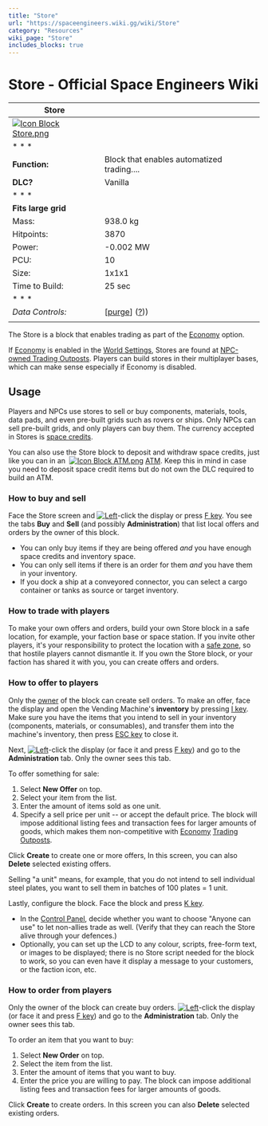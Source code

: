 ```yaml
---
title: "Store"
url: "https://spaceengineers.wiki.gg/wiki/Store"
category: "Resources"
wiki_page: "Store"
includes_blocks: true
---
```


# Store - Official Space Engineers Wiki

| Store |     |
| --- | --- |
| [![Icon Block Store.png](https://spaceengineers.wiki.gg/images/Icon_Block_Store.png?1936a5)](https://spaceengineers.wiki.gg/wiki/File:Icon_Block_Store.png) |     |
| * * * |     |
| **Function:** | Block that enables automatized trading.... |
| **DLC?** | Vanilla |
| * * * |     |
| **Fits large grid** |     |
| Mass: | 938.0 kg |
| Hitpoints: | 3870 |
| Power: | \-0.002 MW |
| PCU: | 10  |
| Size: | 1x1x1 |
| Time to Build: | 25 sec |
| * * * |     |
| _Data Controls:_ | \[[purge](https://spaceengineers.wiki.gg/wiki/Store?action=purge)\] ([?](https://spaceengineers.wiki.gg/wiki/Template:Info_Block))) |
|     |     |

The Store is a block that enables trading as part of the [Economy](https://spaceengineers.wiki.gg/wiki/Economy "Economy") option.

If [Economy](https://spaceengineers.wiki.gg/wiki/Economy "Economy") is enabled in the [World Settings](https://spaceengineers.wiki.gg/wiki/World_Settings "World Settings"), Stores are found at [NPC-owned Trading Outposts](https://spaceengineers.wiki.gg/wiki/Trading_Outposts "Trading Outposts"). Players can build stores in their multiplayer bases, which can make sense especially if Economy is disabled.

## Usage

Players and NPCs use stores to sell or buy components, materials, tools, data pads, and even pre-built grids such as rovers or ships. Only NPCs can sell pre-built grids, and only players can buy them. The currency accepted in Stores is [space credits](https://spaceengineers.wiki.gg/wiki/Space_credits "Space credits").

You can also use the Store block to deposit and withdraw space credits, just like you can in an  [![Icon Block ATM.png](https://spaceengineers.wiki.gg/images/thumb/Icon_Block_ATM.png/21px-Icon_Block_ATM.png?6f61fd)](https://spaceengineers.wiki.gg/wiki/ATM "ATM") [ATM](https://spaceengineers.wiki.gg/wiki/ATM "ATM"). Keep this in mind in case you need to deposit space credit items but do not own the DLC required to build an ATM.

### How to buy and sell

Face the Store screen and [![Left](https://commons.wiki.gg/images/thumb/Keyboard_White_Mouse_Left.png/20px-Keyboard_White_Mouse_Left.png?c1a406)](https://spaceengineers.wiki.gg/wiki/File:Keyboard_White_Mouse_Left.png "Left")\-click the display or press [F key](https://spaceengineers.wiki.gg/wiki/Key_Bindings "Key Bindings"). You see the tabs **Buy** and **Sell** (and possibly **Administration**) that list local offers and orders by the owner of this block.

*   You can only buy items if they are being offered _and_ you have enough space credits and inventory space.
*   You can only sell items if there is an order for them _and_ you have them in your inventory.
*   If you dock a ship at a conveyored connector, you can select a cargo container or tanks as source or target inventory.

### How to trade with players

To make your own offers and orders, build your own Store block in a safe location, for example, your faction base or space station. If you invite other players, it's your responsibility to protect the location with a [safe zone](https://spaceengineers.wiki.gg/wiki/Safe_Zone "Safe Zone"), so that hostile players cannot dismantle it. If you own the Store block, or your faction has shared it with you, you can create offers and orders.

### How to offer to players

Only the [owner](https://spaceengineers.wiki.gg/wiki/Ownership "Ownership") of the block can create sell orders. To make an offer, face the display and open the Vending Machine's **inventory** by pressing [I key](https://spaceengineers.wiki.gg/wiki/Key_Bindings "Key Bindings"). Make sure you have the items that you intend to sell in your inventory (components, materials, or consumables), and transfer them into the machine's inventory, then press [ESC key](https://spaceengineers.wiki.gg/wiki/Key_Bindings "Key Bindings") to close it.

Next, [![Left](https://commons.wiki.gg/images/thumb/Keyboard_White_Mouse_Left.png/20px-Keyboard_White_Mouse_Left.png?c1a406)](https://spaceengineers.wiki.gg/wiki/File:Keyboard_White_Mouse_Left.png "Left")\-click the display (or face it and press [F key](https://spaceengineers.wiki.gg/wiki/Key_Bindings "Key Bindings")) and go to the **Administration** tab. Only the owner sees this tab.

To offer something for sale:

1.  Select **New Offer** on top.
2.  Select your item from the list.
3.  Enter the amount of items sold as one unit.
4.  Specify a sell price per unit -- or accept the default price. The block will impose additional listing fees and transaction fees for larger amounts of goods, which makes them non-competitive with [Economy](https://spaceengineers.wiki.gg/wiki/Economy "Economy") [Trading Outposts](https://spaceengineers.wiki.gg/wiki/Trading_Outposts "Trading Outposts").

Click **Create** to create one or more offers, In this screen, you can also **Delete** selected existing offers.

Selling "a unit" means, for example, that you do not intend to sell individual steel plates, you want to sell them in batches of 100 plates = 1 unit.

Lastly, configure the block. Face the block and press [K key](https://spaceengineers.wiki.gg/wiki/Key_Bindings "Key Bindings").

*   In the [Control Panel](https://spaceengineers.wiki.gg/wiki/Control_Panel "Control Panel"), decide whether you want to choose "Anyone can use" to let non-allies trade as well. (Verify that they can reach the Store alive through your defences.)
*   Optionally, you can set up the LCD to any colour, scripts, free-form text, or images to be displayed; there is no Store script needed for the block to work, so you can even have it display a message to your customers, or the faction icon, etc.

### How to order from players

Only the owner of the block can create buy orders. [![Left](https://commons.wiki.gg/images/thumb/Keyboard_White_Mouse_Left.png/20px-Keyboard_White_Mouse_Left.png?c1a406)](https://spaceengineers.wiki.gg/wiki/File:Keyboard_White_Mouse_Left.png "Left")\-click the display (or face it and press [F key](https://spaceengineers.wiki.gg/wiki/Key_Bindings "Key Bindings")) and go to the **Administration** tab. Only the owner sees this tab.

To order an item that you want to buy:

1.  Select **New Order** on top.
2.  Select the item from the list.
3.  Enter the amount of items that you want to buy.
4.  Enter the price you are willing to pay. The block can impose additional listing fees and transaction fees for larger amounts of goods.

Click **Create** to create orders. In this screen you can also **Delete** selected existing orders.
